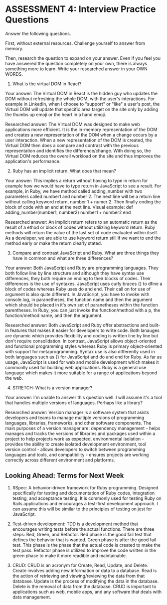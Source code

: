 # ASSESSMENT 4: Interview Practice Questions

Answer the following questions.

First, without external resources. Challenge yourself to answer from memory.

Then, research the question to expand on your answer. Even if you feel you have answered the question completely on your own, there is always something more to learn. Write your researched answer in your OWN WORDS.

1. What is the virtual DOM in React?

Your answer: The Virtual DOM in React is the hidden guy who updates the DOM without refreshing the whole DOM, with the user's interactions. For example in LinkedIn, when I choose to "support" or "like" a user's post, the Virtual DOM will update that specific area target on the site only by adding the thumbs up emoji or the heart in a hand emoji.

Researched answer: The Virtual DOM was designed to make web applications more efficient. It is the in-memory representation of the DOM and creates a new representation of the DOM when a change occurs by a user interaction. When a new representation of the DOM is created, the Virtual DOM then does a compare and contrast with the previous representation and identifies the difference/change. With doing so, the Virtual DOM reduces the overall workload on the site and thus improves the application's performance.

2. Ruby has an implicit return. What does that mean?

Your answer: This implies a return without having to type in return for example how we would have to type return in JavaScript to see a result. For example, in Ruby, we have method called adding_number with two parameters called number1 and number 2. The next line will be a return line without calling keyword return, number 1 + numer 2. Then finally ending the block of code with an end at the next line. Visual example:
def adding_number(number1, number2)
    number1 + number2
end

Researched answer: An implicit return refers to an automatic return as the result of a ethod or block of codes without utilizing keyword return. Ruby methods will return the value of the last set of code evaluated within itself. As a developer, we are able to use keyword return still if we want to end the method early or make the return clearly stated. 

3. Compare and contrast JavaScript and Ruby. What are three things they have in common and what are three differences?

Your answer: Both JavaScript and Ruby are programming languages. They both follow line by line structure and although they have syntax use differences, they both require an ending to their blocks of codes. Their differences is the use of syntaxes. JavaScript uses curly braces {} to dfine a block of codes whereas Ruby uses do and end. Their call on for use of argument is also quite different. In JavaScript, you have to invoke with console.log, in paranetheses, the function name and then the argument which should be placed in it's own set of paranetheses within the function parentheses. In Ruby, you can just invoke the function/method with a p, the function/method name, and then the argument. 

Researched answer: Both JavaScript and Ruby offer abstractions and built-in features that makes it easier for developers to write code. Both lanauges are dynamic which provides flexibility and coding is written line by line but don't require consolidation. In contrast, JavaScript allows object-oriented and functional programming styles whereas Ruby is primary object-oriented with support for metaprogramming. Syntax use is also differently used in both languages such as {} for JavaScript and do and end for Ruby. As far as usage, JavaScript is used for web and mobile development which makes it commonlly used for building web applications. Ruby is a general use language which makes it more suitable for a range of applications beyond the web. 

4. STRETCH: What is a version manager?

Your answer: I'm unable to answer this question well. I will assume it's a tool that handles multiple versions of languages. Perhaps like a library?

Researched answer: Version manager is a software system that asists developers and teams to manage multiple versions of programming languages, libraries, frameworks, and other software components. The main purposes of a version manager are: dependency management - helps manages and tracks the versions of libraries and  packages used within a project to help projects work as expected, environmental isolation - provides the ability to create isolated development environment, tool version control -  allows developers to switch between programming languages and tools, and compatibility - ensures projects are working correctly across different environment and platforms. 

## Looking Ahead: Terms for Next Week

1. RSpec: A behavior-driven framework for Ruby programming. Designed specifically for testing and documentation of Ruby codes, integration testing, and acceptance testing. It is commonly used for testing Ruby on Rails applications and encourages a test-first development approach. I can assume this will be similar to the principles of testing on jest for JavaScript. 

2. Test-driven development: TDD is a development method that encourages writing tests before the actual functions. There are three steps: Red, Green, and Refactor. Red phase is the good fail test that defines the behavior that is wanted. Green phase is after the good fail test. This phase is the phase that the actual code is created to make the test pass. Refactor phase is utilized to improve the code written in the green phase to make it more readible and maintainable. 

3. CRUD: CRUD is an acronym for Create, Read, Update, and Delete. Create involves adding new information or data to a database. Read is the action of retrieving and viewing/reviewing the data from that database. Update is the process of modifying the data in the database. Delete is the removal of data from the database. CRUD is important to applications such as web, mobile apps, and any software that deals with data management. 
